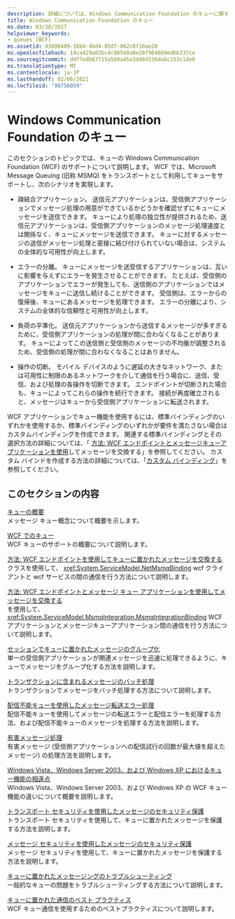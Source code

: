 ```yaml
---
description: 詳細については、Windows Communication Foundation のキューに関するページを参照してください。
title: Windows Communication Foundation のキュー
ms.date: 03/30/2017
helpviewer_keywords:
- queues [WCF]
ms.assetid: 43008409-1bb4-4bd4-85d7-862c8f10ae20
ms.openlocfilehash: 14ca429a03bc4c085b0a0e2079646b9edbb337ce
ms.sourcegitcommit: ddf7edb67715a5b9a45e3dd44536dabc153c1de0
ms.translationtype: MT
ms.contentlocale: ja-JP
ms.lasthandoff: 02/06/2021
ms.locfileid: "99756059"
---
```

# <a name="queues-in-windows-communication-foundation"></a>Windows Communication Foundation のキュー

このセクションのトピックでは、キューの Windows Communication Foundation (WCF) のサポートについて説明します。 WCF では、Microsoft Message Queuing (旧称 MSMQ) をトランスポートとして利用してキューをサポートし、次のシナリオを実現します。  
  
- 疎結合アプリケーション。 送信元アプリケーションは、受信側アプリケーションでメッセージ処理の用意ができているかどうかを確認せずにキューにメッセージを送信できます。 キューにより処理の独立性が提供されるため、送信元アプリケーションは、受信側アプリケーションのメッセージ処理速度とは関係なく、キューにメッセージを送信できます。 キューに対するメッセージの送信がメッセージ処理と密接に結び付けられていない場合は、システムの全体的な可用性が向上します。  
  
- エラーの分離。 キューにメッセージを送受信するアプリケーションは、互いに影響を与えずにエラーを発生させることができます。 たとえば、受信側のアプリケーションでエラーが発生しても、送信側のアプリケーションではメッセージをキューに送信し続けることができます。 受信側は、エラーからの復帰後、キューにあるメッセージを処理できます。 エラーの分離により、システムの全体的な信頼性と可用性が向上します。  
  
- 負荷の平準化。 送信元アプリケーションから送信するメッセージが多すぎるために、受信側アプリケーションの処理が間に合わなくなることがあります。 キューによってこの送信側と受信側のメッセージの不均衡が調整されるため、受信側の処理が間に合わなくなることはありません。  
  
- 操作の切断。 モバイル デバイスのように遅延の大きなネットワーク、または可用性に制限のあるネットワークを介して通信を行う場合に、送信、受信、および処理の各操作を切断できます。 エンドポイントが切断された場合も、キューによってこれらの操作を続行できます。 接続が再度確立されると、メッセージはキューから受信側アプリケーションに転送されます。  
  
 WCF アプリケーションでキュー機能を使用するには、標準バインディングのいずれかを使用するか、標準バインディングのいずれかが要件を満たさない場合はカスタムバインディングを作成できます。 関連する標準バインディングとその選択方法の詳細については、「 [方法: WCF エンドポイントとメッセージキューアプリケーションを使用](how-to-exchange-messages-with-wcf-endpoints-and-message-queuing-applications.md)してメッセージを交換する」を参照してください。 カスタム バインドを作成する方法の詳細については、「[カスタム バインディング](../extending/custom-bindings.md)」を参照してください。  
  
## <a name="in-this-section"></a>このセクションの内容  

 [キューの概要](queues-overview.md)  
 メッセージ キュー概念について概要を示します。  
  
 [WCF でのキュー](queuing-in-wcf.md)  
 WCF キューのサポートの概要について説明します。  
  
 [方法: WCF エンドポイントを使用してキューに置かれたメッセージを交換する](how-to-exchange-queued-messages-with-wcf-endpoints.md)  
 クラスを使用して、 <xref:System.ServiceModel.NetMsmqBinding> wcf クライアントと wcf サービスの間の通信を行う方法について説明します。  
  
 [方法: WCF エンドポイントとメッセージ キュー アプリケーションを使用してメッセージを交換する](how-to-exchange-messages-with-wcf-endpoints-and-message-queuing-applications.md)  
 を使用して、 <xref:System.ServiceModel.MsmqIntegration.MsmqIntegrationBinding> WCF アプリケーションとメッセージキューアプリケーション間の通信を行う方法について説明します。  
  
 [セッションでキューに置かれたメッセージのグループ化](grouping-queued-messages-in-a-session.md)  
 単一の受信側アプリケーションが関連メッセージを迅速に処理できるように、キューでメッセージをグループ化する方法を説明します。  
  
 [トランザクションに含まれるメッセージのバッチ処理](batching-messages-in-a-transaction.md)  
 トランザクションでメッセージをバッチ処理する方法について説明します。  
  
 [配信不能キューを使用したメッセージ転送エラー処理](using-dead-letter-queues-to-handle-message-transfer-failures.md)  
 配信不能キューを使用してメッセージの転送エラーと配信エラーを処理する方法、および配信不能キューのメッセージを処理する方法を説明します。  
  
 [有害メッセージ処理](poison-message-handling.md)  
 有害メッセージ (受信側アプリケーションへの配信試行の回数が最大値を超えたメッセージ) の処理方法を説明します。  
  
 [Windows Vista、Windows Server 2003、および Windows XP におけるキュー機能の相違点](diff-in-queue-in-vista-server-2003-windows-xp.md)  
 Windows Vista、Windows Server 2003、および Windows XP の WCF キュー機能の違いについて概要を説明します。  
  
 [トランスポート セキュリティを使用したメッセージのセキュリティ保護](securing-messages-using-transport-security.md)  
 トランスポート セキュリティを使用して、キューに置かれたメッセージを保護する方法を説明します。  
  
 [メッセージ セキュリティを使用したメッセージのセキュリティ保護](securing-messages-using-message-security.md)  
 メッセージ セキュリティを使用して、キューに置かれたメッセージを保護する方法を説明します。  
  
 [キューに置かれたメッセージングのトラブルシューティング](troubleshooting-queued-messaging.md)  
 一般的なキューの問題をトラブルシューティングする方法について説明します。  
  
 [キューに置かれた通信のベスト プラクティス](best-practices-for-queued-communication.md)  
 WCF キュー通信を使用するためのベストプラクティスについて説明します。  
